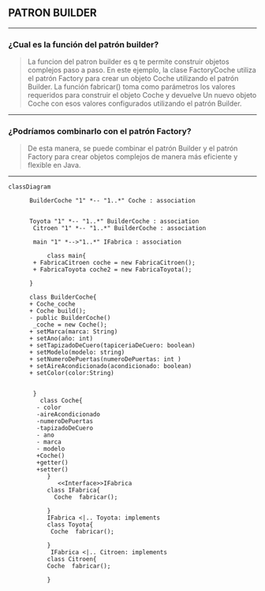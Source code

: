 ##   PATRON BUILDER

___

### ¿Cual es la función del patrón builder?
>La funcion del patron builder es q te permite construir objetos complejos paso a paso.
>En este ejemplo, la clase FactoryCoche utiliza el patrón Factory para crear un objeto Coche utilizando el patrón Builder. 
>La función fabricar() toma como parámetros los valores requeridos para construir el objeto Coche y devuelve
>Un nuevo objeto Coche con esos valores configurados utilizando el patrón Builder.
---
### ¿Podríamos combinarlo con el patrón Factory?
>De esta manera, se puede combinar el patrón Builder y el patrón Factory para crear objetos complejos de manera más eficiente y flexible en Java.
---
````mermaid
classDiagram
    
      BuilderCoche "1" *-- "1..*" Coche : association
          
          
      Toyota "1" *-- "1..*" BuilderCoche : association
       Citroen "1" *-- "1..*" BuilderCoche : association
     
       main "1" *-->"1..*" IFabrica : association
      
           class main{
       + FabricaCitroen coche = new FabricaCitroen();
       + FabricaToyota coche2 = new FabricaToyota();
     
      }
      
      class BuilderCoche{
      + Coche_coche
      + Coche build();
      - public BuilderCoche() 
       _coche = new Coche();
      + setMarca(marca: String)            
      + setAno(año: int)     
      + setTapizadoDeCuero(tapiceriaDeCuero: boolean)       
      + setModelo(modelo: string)         
      + setNumeroDePuertas(numeroDePuertas: int )  
      + setAireAcondicionado(acondicionado: boolean) 
      + setColor(color:String)   
    
     
       }
         class Coche{
        - color
        -aireAcondicionado
        -numeroDePuertas
        -tapizadoDeCuero 
        - ano 
        - marca
        - modelo 
        +Coche()
        +getter()
        +setter()
           } 
              <<Interface>>IFabrica
           class IFabrica{
             Coche  fabricar();
           
           }
           IFabrica <|.. Toyota: implements
           class Toyota{
            Coche  fabricar();
         
           }
            IFabrica <|.. Citroen: implements
           class Citroen{
           Coche  fabricar();
           
           }
           
    
````

